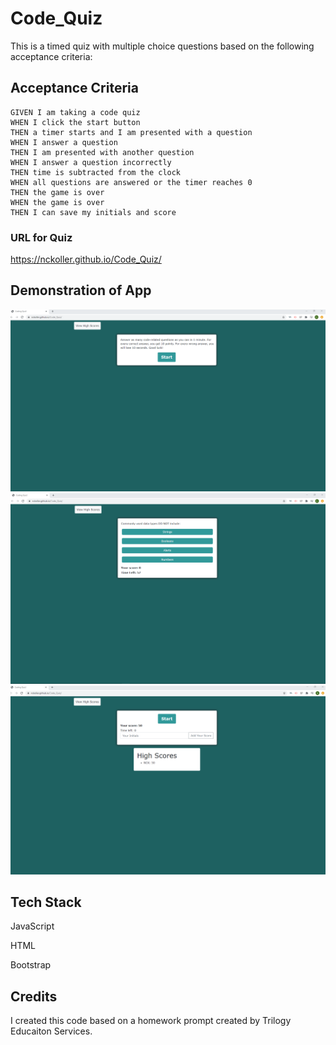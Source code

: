 # Code_Quiz

This is a timed quiz with multiple choice questions based on the following acceptance criteria:

## Acceptance Criteria

```
GIVEN I am taking a code quiz
WHEN I click the start button
THEN a timer starts and I am presented with a question
WHEN I answer a question
THEN I am presented with another question
WHEN I answer a question incorrectly
THEN time is subtracted from the clock
WHEN all questions are answered or the timer reaches 0
THEN the game is over
WHEN the game is over
THEN I can save my initials and score
```

### URL for Quiz

<https://nckoller.github.io/Code_Quiz/>

## Demonstration of App

<img src="./assets/Code_q_img1.png" alt="screenshot of webpage">
<img src="./assets/Code_q_img2.png" alt="screenshot of webpage">
<img src="./assets/Code_q_img3.png" alt="screenshot of webpage">

## Tech Stack

JavaScript

HTML

Bootstrap

## Credits

I created this code based on a homework prompt created by Trilogy Educaiton Services.
